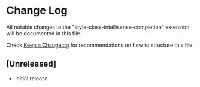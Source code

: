 # Change Log

All notable changes to the "style-class-intellisense-completion" extension will be documented in this file.

Check [Keep a Changelog](http://keepachangelog.com/) for recommendations on how to structure this file.

## [Unreleased]

- Initial release